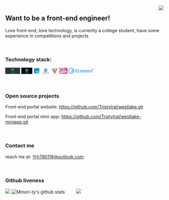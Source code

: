 <img align="right" src="https://count.getloli.com/get/@:Tristylrla?theme=rule34">

## Want to be a front-end engineer!

Love front-end, love technology, is currently a college student, have some experience in competitions and projects
<br><br><br>

### **Technology stack:**

<a href="https://v3.cn.vuejs.org"><code><img height="20" src="./logo/vue.jpg"></code></a>
<a href="https://reactjs.org/"><code><img height="20" src="./logo/react.png"></code></a>
<a href="https://www.tslang.cn/index.html"><code><img height="20" src="./logo/typescript.png"></code></a>
<a href="https://webpack.js.org/"><code><img height="20" src="./logo/webpack.jpg"></code></a>
<a href="https://cn.vitejs.dev"><code><img height="20" src="./logo/vite.png"></code></a>
<a href="https://sass-lang.com"><code><img height="20" src="./logo/sass.png"></code></a>
<a href="https://element-plus.org/zh-CN/"><code><img height="20" src="./logo/element plus.png"></code></a>
<br><br><br>

### Open source projects

Front-end portal website:
https://github.com/Tristylral/westlake.git

Front-end portal mini-app:
https://github.com/Tristylral/westlake-miniapp.git
<br><br><br>

### Contact me
reach me at: Yrh780116@outlook.com
<br><br><br>

### Github liveness

[![](https://activity-graph.herokuapp.com/graph?username=Tristylral&theme=dracula)](https://github.com/ashutosh00710/github-readme-activity-graph)
![Minori-ty's github stats](https://github-readme-stats.vercel.app/api?username=Tristylral&show_icons=true&theme=vue)
 <span>&emsp;&emsp;</span>
    <img height="190px" src="https://github-readme-stats.vercel.app/api/top-langs/?username=Tristylral&layout=compact&langs_count=8" />
 <span>&emsp;&emsp;</span>
